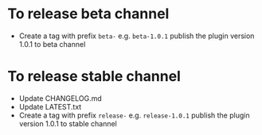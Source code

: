 # To release beta channel

* Create a tag with prefix `beta-` e.g. `beta-1.0.1` publish the plugin version 1.0.1 to beta channel

# To release stable channel

* Update CHANGELOG.md
* Update LATEST.txt 
* Create a tag with prefix `release-` e.g. `release-1.0.1` publish the plugin version 1.0.1 to stable channel